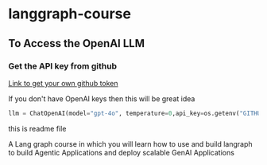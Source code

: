 # langgraph-course

## To Access the OpenAI LLM 

### Get the API key from github

[Link to get your own github token](https://docs.github.com/en/authentication/keeping-your-account-and-data-secure/managing-your-personal-access-tokens)

If you don't have OpenAI keys then this will be great idea

```python
llm = ChatOpenAI(model="gpt-4o", temperature=0,api_key=os.getenv("GITHUB_TOKEN"),base_url="https://models.inference.ai.azure.com")
```


this is readme file


A Lang graph course in which you will learn how to use and build langraph to build Agentic Applications and deploy scalable GenAI Applications
